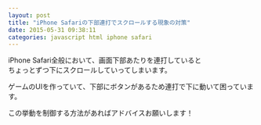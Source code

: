 ```yaml
---
layout: post
title: "iPhone Safariの下部連打でスクロールする現象の対策"
date: 2015-05-31 09:38:11
categories: javascript html iphone safari
---
```

<p>iPhone Safari全般において、画面下部あたりを連打していると<br>
ちょっとずつ下にスクロールしていってしまいます。</p>

<p>ゲームのUIを作っていて、下部にボタンがあるため連打で下に動いて困っています。</p>

<p>この挙動を制御する方法があればアドバイスお願いします！</p>
